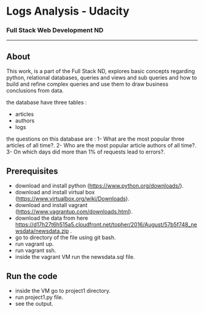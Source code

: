 # Logs Analysis - Udacity
### Full Stack Web Development ND
_______________________
## About
 This work, is a part of the Full Stack ND, explores basic concepts regarding python, relational databases, queries and views and sub queries and how to build and refine complex queries and use them to draw business conclusions from data.

 the database have three tables :
   - articles
   - authors
   - logs

 the questions on this database are :
    1- What are the most popular three articles of all time?.
    2- Who are the most popular article authors of all time?.
    3- On which days did more than 1% of requests lead to errors?.

## Prerequisites
  - download and install python (https://www.python.org/downloads/).
  - download and install virtual box (https://www.virtualbox.org/wiki/Downloads).
  - download and install vagrant (https://www.vagrantup.com/downloads.html).
  - download the data from here https://d17h27t6h515a5.cloudfront.net/topher/2016/August/57b5f748_newsdata/newsdata.zip .
  - go to directory of the file using git bash.
  - run vagrant up.
  - run vagrant ssh.
  - inside the vagrant VM run the newsdata.sql file.

## Run the code
  - inside the VM go to project1 directory.
  - run project1.py file.
  - see the output.
